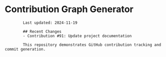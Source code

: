 # Contribution Graph Generator
            
            Last updated: 2024-11-19
            
            ## Recent Changes
            - Contribution #91: Update project documentation
            
            This repository demonstrates GitHub contribution tracking and commit generation.
        